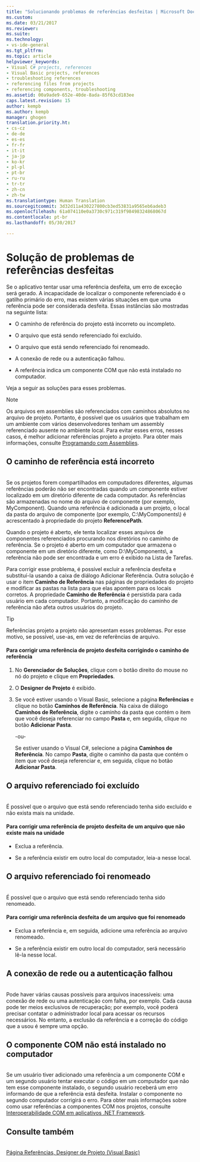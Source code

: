 ```yaml
---
title: "Solucionando problemas de referências desfeitas | Microsoft Docs"
ms.custom: 
ms.date: 03/21/2017
ms.reviewer: 
ms.suite: 
ms.technology:
- vs-ide-general
ms.tgt_pltfrm: 
ms.topic: article
helpviewer_keywords:
- Visual C# projects, references
- Visual Basic projects, references
- troubleshooting references
- referencing files from projects
- referencing components, troubleshooting
ms.assetid: 00a9ade9-652e-40de-8ada-85f63cd183ee
caps.latest.revision: 15
author: kempb
ms.author: kempb
manager: ghogen
translation.priority.ht:
- cs-cz
- de-de
- es-es
- fr-fr
- it-it
- ja-jp
- ko-kr
- pl-pl
- pt-br
- ru-ru
- tr-tr
- zh-cn
- zh-tw
ms.translationtype: Human Translation
ms.sourcegitcommit: 3d32d11a430227800cb3ed53831a9565eb6adeb3
ms.openlocfilehash: 61a074110e0a3730c971c319f98498324868067d
ms.contentlocale: pt-br
ms.lasthandoff: 05/30/2017

---
```

# Solução de problemas de referências desfeitas
<a id="troubleshoot-broken-references" class="xliff"></a>
Se o aplicativo tentar usar uma referência desfeita, um erro de exceção será gerado. A incapacidade de localizar o componente referenciado é o gatilho primário do erro, mas existem várias situações em que uma referência pode ser considerada desfeita. Essas instâncias são mostradas na seguinte lista:  

-   O caminho de referência do projeto está incorreto ou incompleto.  

-   O arquivo que está sendo referenciado foi excluído.  

-   O arquivo que está sendo referenciado foi renomeado.  

-   A conexão de rede ou a autenticação falhou.  

-   A referência indica um componente COM que não está instalado no computador.  

 Veja a seguir as soluções para esses problemas.  

> [!NOTE]
>  Os arquivos em assemblies são referenciados com caminhos absolutos no arquivo de projeto. Portanto, é possível que os usuários que trabalham em um ambiente com vários desenvolvedores tenham um assembly referenciado ausente no ambiente local. Para evitar esses erros, nesses casos, é melhor adicionar referências projeto a projeto. Para obter mais informações, consulte [Programando com Assemblies](/dotnet/framework/app-domains/programming-with-assemblies).

## O caminho de referência está incorreto
<a id="reference-path-is-incorrect" class="xliff"></a>  
 Se os projetos forem compartilhados em computadores diferentes, algumas referências poderão não ser encontradas quando um componente estiver localizado em um diretório diferente de cada computador. As referências são armazenadas no nome do arquivo de componente (por exemplo, MyComponent). Quando uma referência é adicionada a um projeto, o local da pasta do arquivo de componente (por exemplo, C:\MyComponents\\) é acrescentado à propriedade do projeto **ReferencePath**.  

 Quando o projeto é aberto, ele tenta localizar esses arquivos de componentes referenciados procurando nos diretórios no caminho de referência. Se o projeto é aberto em um computador que armazena o componente em um diretório diferente, como D:\MyComponents\\, a referência não pode ser encontrada e um erro é exibido na Lista de Tarefas.  

 Para corrigir esse problema, é possível excluir a referência desfeita e substituí-la usando a caixa de diálogo Adicionar Referência. Outra solução é usar o item **Caminho de Referência** nas páginas de propriedades do projeto e modificar as pastas na lista para que elas apontem para os locais corretos. A propriedade **Caminho de Referência** é persistida para cada usuário em cada computador. Portanto, a modificação do caminho de referência não afeta outros usuários do projeto.  

> [!TIP]
>  Referências projeto a projeto não apresentam esses problemas. Por esse motivo, se possível, use-as, em vez de referências de arquivo.  

#### Para corrigir uma referência de projeto desfeita corrigindo o caminho de referência
<a id="to-fix-a-broken-project-reference-by-correcting-the-reference-path" class="xliff"></a>  

1.  No **Gerenciador de Soluções**, clique com o botão direito do mouse no nó do projeto e clique em **Propriedades**.  

2.  O **Designer de Projeto** é exibido.  

3.  Se você estiver usando o Visual Basic, selecione a página **Referências** e clique no botão **Caminhos de Referência**. Na caixa de diálogo **Caminhos de Referência**, digite o caminho da pasta que contém o item que você deseja referenciar no campo **Pasta** e, em seguida, clique no botão **Adicionar Pasta**.  

     -ou-  

     Se estiver usando o Visual C#, selecione a página **Caminhos de Referência**. No campo **Pasta**, digite o caminho da pasta que contém o item que você deseja referenciar e, em seguida, clique no botão **Adicionar Pasta**.  

## O arquivo referenciado foi excluído
<a id="referenced-file-has-been-deleted" class="xliff"></a>  
 É possível que o arquivo que está sendo referenciado tenha sido excluído e não exista mais na unidade.  

#### Para corrigir uma referência de projeto desfeita de um arquivo que não existe mais na unidade
<a id="to-fix-a-broken-project-reference-for-a-file-that-no-longer-exists-on-your-drive" class="xliff"></a>  

-   Exclua a referência.  

-   Se a referência existir em outro local do computador, leia-a nesse local.  

## O arquivo referenciado foi renomeado
<a id="referenced-file-has-been-renamed" class="xliff"></a>  
 É possível que o arquivo que está sendo referenciado tenha sido renomeado.  

#### Para corrigir uma referência desfeita de um arquivo que foi renomeado
<a id="to-fix-a-broken-reference-for-a-file-that-has-been-renamed" class="xliff"></a>  

-   Exclua a referência e, em seguida, adicione uma referência ao arquivo renomeado.  

-   Se a referência existir em outro local do computador, será necessário lê-la nesse local.

## A conexão de rede ou a autenticação falhou
<a id="network-connection-or-authentication-has-failed" class="xliff"></a>  
 Pode haver várias causas possíveis para arquivos inacessíveis: uma conexão de rede ou uma autenticação com falha, por exemplo. Cada causa pode ter meios exclusivos de recuperação; por exemplo, você poderá precisar contatar o administrador local para acessar os recursos necessários. No entanto, a exclusão da referência e a correção do código que a usou é sempre uma opção.

## O componente COM não está instalado no computador
<a id="com-component-is-not-installed-on-computer" class="xliff"></a>  
 Se um usuário tiver adicionado uma referência a um componente COM e um segundo usuário tentar executar o código em um computador que não tem esse componente instalado, o segundo usuário receberá um erro informando de que a referência está desfeita. Instalar o componente no segundo computador corrigirá o erro. Para obter mais informações sobre como usar referências a componentes COM nos projetos, consulte [Interoperabilidade COM em aplicativos .NET Framework](/dotnet/visual-basic/programming-guide/com-interop/com-interoperability-in-net-framework-applications).  

## Consulte também
<a id="see-also" class="xliff"></a>  
 [Página Referências, Designer de Projeto (Visual Basic)](../ide/reference/references-page-project-designer-visual-basic.md)   

